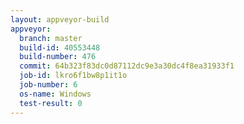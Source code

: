 ```yaml
---
layout: appveyor-build
appveyor:
  branch: master
  build-id: 40553448
  build-number: 476
  commit: 64b323f83dc0d87112dc9e3a30dc4f8ea31933f1
  job-id: lkro6f1bw8p1it1o
  job-number: 6
  os-name: Windows
  test-result: 0
---
```

